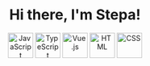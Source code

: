 <h1 align="center">
	Hi there, I'm Stepa!
</h1>
<div align="center">
	<img width="50" src="https://www.svgrepo.com/show/452045/js.svg" alt="JavaScript" title="JavaScript"/>
	<img width="50" src="https://www.svgrepo.com/show/354478/typescript-icon.svg" alt="TypeScript" title="TypeScript"/>
	<img width="50" src="https://www.svgrepo.com/show/452130/vue.svg" alt="Vue.js" title="Vue.js"/>
	<img width="50" src="https://www.svgrepo.com/show/452228/html-5.svg" alt="HTML" title="HTML"/>
	<img width="50" src="https://www.svgrepo.com/show/452185/css-3.svg" alt="CSS" title="CSS"/>
</div>
